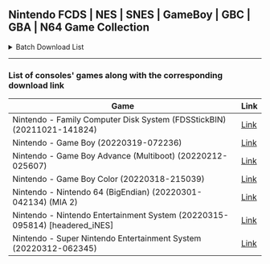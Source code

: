## Nintendo FCDS | NES | SNES | GameBoy | GBC | GBA | N64 Game Collection

<details>
  <summary>Batch Download List</summary>


<h2>List of download links for each of the consoles' games:</h2>

```
https://archive.org/download/no-intro_romsets/no-intro%20romsets/Nintendo%20-%20Family%20Computer%20Disk%20System%20%28FDSStickBIN%29%20%2820211021-141824%29.zip
https://archive.org/download/no-intro_romsets/no-intro%20romsets/Nintendo%20-%20Game%20Boy%20%2820220319-072236%29.zip
https://archive.org/download/no-intro_romsets/no-intro%20romsets/Nintendo%20-%20Game%20Boy%20Advance%20%28Multiboot%29%20%2820220212-025607%29.zip
https://archive.org/download/no-intro_romsets/no-intro%20romsets/Nintendo%20-%20Game%20Boy%20Color%20%2820220318-215039%29.zip
https://archive.org/download/no-intro_romsets/no-intro%20romsets/Nintendo%20-%20Nintendo%2064%20%28BigEndian%29%20%2820220301-042134%29%20%28MIA%202%29.zip
https://archive.org/download/no-intro_romsets/no-intro%20romsets/Nintendo%20-%20Nintendo%20Entertainment%20System%20%2820220315-095814%29%20%5Bheadered_iNES%5D.zip
https://archive.org/download/no-intro_romsets/no-intro%20romsets/Nintendo%20-%20Super%20Nintendo%20Entertainment%20System%20%2820220312-062345%29.zip
```
</details>

----------------------


### List of consoles' games along with the corresponding download link


Game | Link
-----|------
Nintendo - Family Computer Disk System (FDSStickBIN) (20211021-141824) | [Link](https://archive.org/download/no-intro_romsets/no-intro%20romsets/Nintendo%20-%20Family%20Computer%20Disk%20System%20%28FDSStickBIN%29%20%2820211021-141824%29.zip)
Nintendo - Game Boy (20220319-072236) | [Link](https://archive.org/download/no-intro_romsets/no-intro%20romsets/Nintendo%20-%20Game%20Boy%20%2820220319-072236%29.zip)
Nintendo - Game Boy Advance (Multiboot) (20220212-025607) | [Link](https://archive.org/download/no-intro_romsets/no-intro%20romsets/Nintendo%20-%20Game%20Boy%20Advance%20%28Multiboot%29%20%2820220212-025607%29.zip)
Nintendo - Game Boy Color (20220318-215039) | [Link](https://archive.org/download/no-intro_romsets/no-intro%20romsets/Nintendo%20-%20Game%20Boy%20Color%20%2820220318-215039%29.zip)
Nintendo - Nintendo 64 (BigEndian) (20220301-042134) (MIA 2) | [Link](https://archive.org/download/no-intro_romsets/no-intro%20romsets/Nintendo%20-%20Nintendo%2064%20%28BigEndian%29%20%2820220301-042134%29%20%28MIA%202%29.zip)
Nintendo - Nintendo Entertainment System (20220315-095814) [headered_iNES] | [Link](https://archive.org/download/no-intro_romsets/no-intro%20romsets/Nintendo%20-%20Nintendo%20Entertainment%20System%20%2820220315-095814%29%20%5Bheadered_iNES%5D.zip)
Nintendo - Super Nintendo Entertainment System (20220312-062345) | [Link](https://archive.org/download/no-intro_romsets/no-intro%20romsets/Nintendo%20-%20Super%20Nintendo%20Entertainment%20System%20%2820220312-062345%29.zip)
